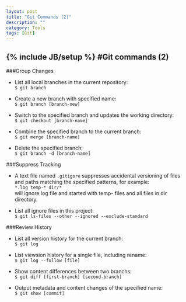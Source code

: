 ```yaml
---
layout: post
title: "Git Commands (2)"
description: ""
category: Tools
tags: [Git]
---
```

{% include JB/setup %}
#Git commands (2)
---

###Group Changes
- List all local branches in the current repository:   
`$ git branch`   

- Create a new branch with specified name:   
`$ git branch [branch-new]`   

- Switch to the specified branch and updates the working directory:   
`$ git checkout [branch-name]`

- Combine the specified branch to the current branch:   
`$ git merge [branch-name]`

- Delete the specified branch:   
`$ git branch -d [branch-name]`

<!--break-->

###Suppress Tracking
- A text file named `.gitigore` suppresses accidental versioning of files and paths matching the specified patterns, for example:   
`*.log temp-* dir/*`   
will ignore log file and started with temp- files and all files in dir directory.   

- List all ignore files in this project:   
`$ git ls-files --other --ignored --exclude-standard`   

###Review History
- List all version history for the current branch:   
`$ git log`

- List viewsion history for a single file, including rename:   
`$ git log --follow [file]`

- Show content differences between two branchs:   
`$ git diff [first-branch] [second-branch]`

- Output metadata and content changes of the specified name:   
`$ git show [commit]`